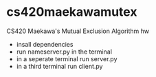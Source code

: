 # cs420maekawamutex
CS420 Maekawa's Mutual Exclusion Algorithm hw
- insall dependencies
- run nameserver.py in the terminal
- in a seperate terminal run server.py
- in a third terminal run client.py

